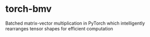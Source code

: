 # torch-bmv
Batched matrix-vector multiplication in PyTorch which intelligently rearranges tensor shapes for efficient computation
